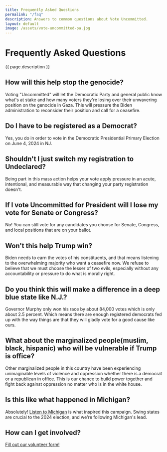 ```yaml
---
title: Frequently Asked Questions
permalink: "/faq"
description: Answers to common questions about Vote Uncommitted.
layout: default
image: /assets/vote-uncommitted-pa.jpg
---
```


# Frequently Asked Questions

{{ page.description }}

## How will this help stop the genocide?

Voting "Uncommitted" will let the Democratic Party and general public know what's at stake and how many voters they're losing over their unwavering position on the genocide in Gaza. This will pressure the Biden administration to reconsider their position and call for a ceasefire.

## Do I have to be registered as a Democrat?

Yes, you do in order to vote in the Democratic Presidential Primary Election on
June 4, 2024 in NJ.

## Shouldn't I just switch my registration to Undeclared?

Being part in this mass action helps your vote apply pressure in an acute, intentional, and measurable way that changing your party registration doesn't.

## If I vote Uncommitted for President will I lose my vote for Senate or Congress?
No! You can still vote for any candidates you choose for Senate, Congress, and
local positions that are on your ballot. 

## Won't this help Trump win?

Biden needs to earn the votes of his constituents, and that means listening to
the overwhelming majority who want a ceasefire now. We refuse to believe that we
must choose the lesser of two evils, especially without any accountability or
pressure to do what is morally right.

## Do you think this will make a difference in a deep blue state like N.J.?

Governor Murphy only won his race by about 84,000 votes which is only about 2.5 percent. Which means there are enough registered democrats fed up with the way things are that they will gladly vote for a good cause like ours.  

## What about the marginalized people(muslim, black, hispanic) who will be vulnerable if Trump is office? 

Other marginalized people in this country have been experiencing unimaginable levels of violence and oppression whether there is a democrat or a republican in office. This is our chance to build power together and fight back against oppression no matter who is in the white house. 
## Is this like what happened in Michigan?

Absolutely! [Listen to Michigan](https://www.listentomichigan.com) is what
inspired this campaign. Swing states are crucial to the 2024 election, and we're
following Michigan's lead.

## How can I get involved?

[Fill out our volunteer
form!](https://docs.google.com/forms/d/1qWLpLznOpCIjrGYLu2J3QdG0InF_i_nT28AqKZqjvmo/edit?usp=drivesdk)
